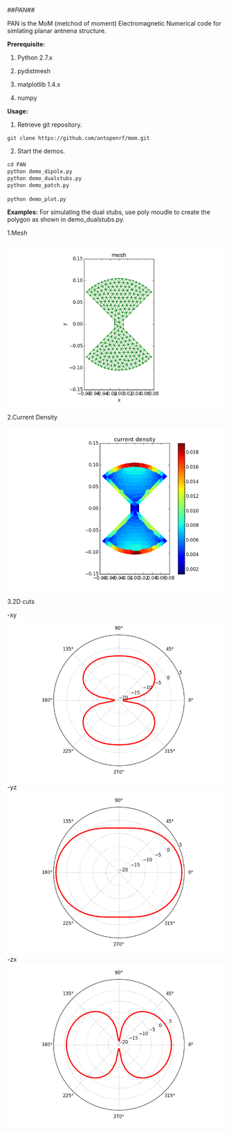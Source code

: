 ##*PAN*##

PAN is the MoM (metchod of moment) Electromagnetic Numerical code for simlating planar antnena structure.  

**Prerequisite:**

1. Python 2.7.x

2. pydistmesh

3. matplotlib 1.4.x

4. numpy


**Usage:**

1. Retrieve git repository.
```
git clone https://github.com/antopenrf/mom.git
```

2. Start the demos.
```
cd PAN
python demo_dipole.py
python demo_dualstubs.py
python demo_patch.py

python demo_plot.py
```

**Examples:**
For simulating the dual stubs, use poly moudle to create the polygon as shown in demo_dualstubs.py.

1.Mesh

![mesh](/results/dual_stub_mesh.png)

2.Current Density

![current densities](/results/dual_stub_densities.png)


3.2D cuts

-xy
![xy 2D cut](/results/dual_stub_xy.png)
-yz
![yz 2D cut](/results/dual_stub_yz.png)
-zx
![zx 2D cut](/results/dual_stub_zx.png)


